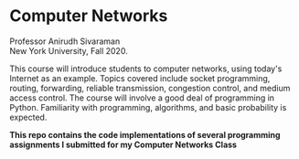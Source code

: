 # Computer Networks
Professor Anirudh Sivaraman          
New York University, Fall 2020.     

This course will introduce students to computer networks, using today's Internet as an example. Topics covered include socket programming, routing, forwarding, reliable transmission, congestion control, and medium access control. The course will involve a good deal of programming in Python. Familiarity with programming, algorithms, and basic probability is expected.
   

**This repo contains the code implementations of several programming assignments I submitted for my Computer Networks Class**
